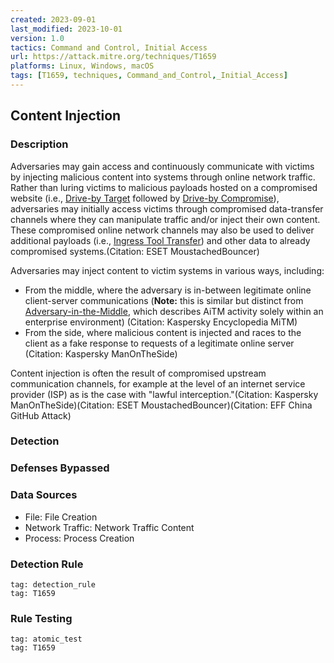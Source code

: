 ```yaml
---
created: 2023-09-01
last_modified: 2023-10-01
version: 1.0
tactics: Command and Control, Initial Access
url: https://attack.mitre.org/techniques/T1659
platforms: Linux, Windows, macOS
tags: [T1659, techniques, Command_and_Control,_Initial_Access]
---
```


## Content Injection

### Description

Adversaries may gain access and continuously communicate with victims by injecting malicious content into systems through online network traffic. Rather than luring victims to malicious payloads hosted on a compromised website (i.e., [Drive-by Target](https://attack.mitre.org/techniques/T1608/004) followed by [Drive-by Compromise](https://attack.mitre.org/techniques/T1189)), adversaries may initially access victims through compromised data-transfer channels where they can manipulate traffic and/or inject their own content. These compromised online network channels may also be used to deliver additional payloads (i.e., [Ingress Tool Transfer](https://attack.mitre.org/techniques/T1105)) and other data to already compromised systems.(Citation: ESET MoustachedBouncer)

Adversaries may inject content to victim systems in various ways, including:

* From the middle, where the adversary is in-between legitimate online client-server communications (**Note:** this is similar but distinct from [Adversary-in-the-Middle](https://attack.mitre.org/techniques/T1557), which describes AiTM activity solely within an enterprise environment) (Citation: Kaspersky Encyclopedia MiTM)
* From the side, where malicious content is injected and races to the client as a fake response to requests of a legitimate online server (Citation: Kaspersky ManOnTheSide)

Content injection is often the result of compromised upstream communication channels, for example at the level of an internet service provider (ISP) as is the case with "lawful interception."(Citation: Kaspersky ManOnTheSide)(Citation: ESET MoustachedBouncer)(Citation: EFF China GitHub Attack)

### Detection



### Defenses Bypassed



### Data Sources

  - File: File Creation
  -  Network Traffic: Network Traffic Content
  -  Process: Process Creation
### Detection Rule

```query
tag: detection_rule
tag: T1659
```

### Rule Testing

```query
tag: atomic_test
tag: T1659
```
